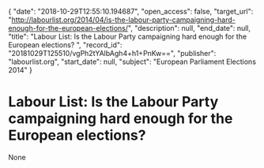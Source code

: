 {
  "date": "2018-10-29T12:55:10.194687", 
  "open_access": false, 
  "target_url": "http://labourlist.org/2014/04/is-the-labour-party-campaigning-hard-enough-for-the-european-elections/", 
  "description": null, 
  "end_date": null, 
  "title": "Labour List: Is the Labour Party campaigning hard enough for the European elections? ", 
  "record_id": "20181029T125510/vgPh2tYAlbAgh4+h1+PnKw==", 
  "publisher": "labourlist.org", 
  "start_date": null, 
  "subject": "European Parliament Elections 2014"
}

# Labour List: Is the Labour Party campaigning hard enough for the European elections? 

None